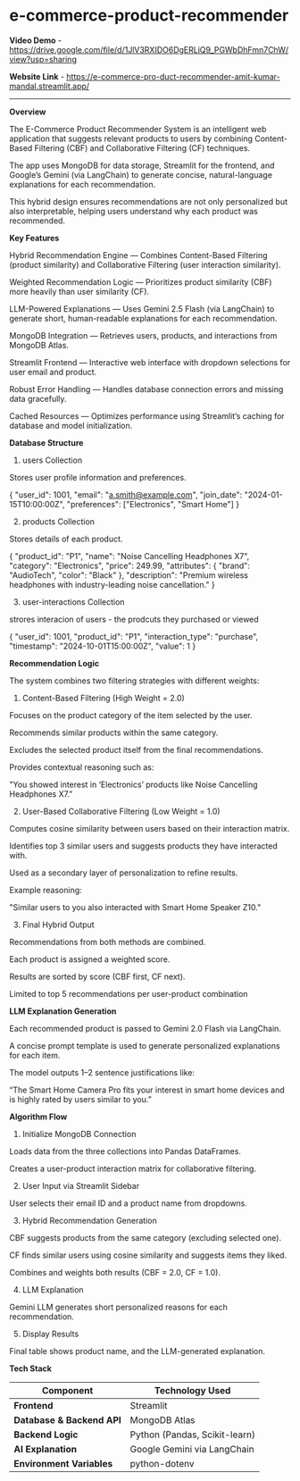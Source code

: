# e-commerce-product-recommender

**Video Demo** - https://drive.google.com/file/d/1JlV3RXIDO6DgERLiQ9_PGWbDhFmn7ChW/view?usp=sharing

**Website Link** - https://e-commerce-pro-duct-recommender-amit-kumar-mandal.streamlit.app/
_________
**Overview**

  The E-Commerce Product Recommender System is an intelligent web application that suggests relevant products to users by combining Content-Based Filtering (CBF) and Collaborative Filtering (CF) techniques.
  
  The app uses MongoDB for data storage, Streamlit for the frontend, and Google’s Gemini (via LangChain) to generate concise, natural-language explanations for each recommendation.
  
  This hybrid design ensures recommendations are not only personalized but also interpretable, helping users understand why each product was recommended.

**Key Features**

 Hybrid Recommendation Engine — Combines Content-Based Filtering (product similarity) and Collaborative Filtering (user interaction similarity).
 
 Weighted Recommendation Logic — Prioritizes product similarity (CBF) more heavily than user similarity (CF).
 
 LLM-Powered Explanations — Uses Gemini 2.5 Flash (via LangChain) to generate short, human-readable explanations for each recommendation.
 
 MongoDB Integration — Retrieves users, products, and interactions from MongoDB Atlas.
 
 Streamlit Frontend — Interactive web interface with dropdown selections for user email and product.
 
 Robust Error Handling — Handles database connection errors and missing data gracefully.
 
 Cached Resources — Optimizes performance using Streamlit’s caching for database and model initialization.



**Database Structure**

1. users Collection

Stores user profile information and preferences.

{
  "user_id": 1001,
  "email": "a.smith@example.com",
  "join_date": "2024-01-15T10:00:00Z",
  "preferences": ["Electronics", "Smart Home"]
}

2. products Collection

Stores details of each product.

{
  "product_id": "P1",
  "name": "Noise Cancelling Headphones X7",
  "category": "Electronics",
  "price": 249.99,
  "attributes": {
    "brand": "AudioTech",
    "color": "Black"
  },
  "description": "Premium wireless headphones with industry-leading noise cancellation."
}

3. user-interactions Collection

strores interacion of users - the prodcuts they purchased or viewed

{
  "user_id": 1001,
  "product_id": "P1",
  "interaction_type": "purchase",
  "timestamp": "2024-10-01T15:00:00Z",
  "value": 1
}


**Recommendation Logic**

The system combines two filtering strategies with different weights:

1. Content-Based Filtering (High Weight = 2.0)

  Focuses on the product category of the item selected by the user.
  
  Recommends similar products within the same category.
  
  Excludes the selected product itself from the final recommendations.
  
  Provides contextual reasoning such as:
  
  "You showed interest in ‘Electronics’ products like Noise Cancelling Headphones X7."

2. User-Based Collaborative Filtering (Low Weight = 1.0)

  Computes cosine similarity between users based on their interaction matrix.
  
  Identifies top 3 similar users and suggests products they have interacted with.
  
  Used as a secondary layer of personalization to refine results.
  
  Example reasoning:
  
  "Similar users to you also interacted with Smart Home Speaker Z10."

3. Final Hybrid Output

  Recommendations from both methods are combined.
  
  Each product is assigned a weighted score.
  
  Results are sorted by score (CBF first, CF next).
  
  Limited to top 5 recommendations per user-product combination


**LLM Explanation Generation**

  Each recommended product is passed to Gemini 2.0 Flash via LangChain.
  
  A concise prompt template is used to generate personalized explanations for each item.
  
  The model outputs 1–2 sentence justifications like:
  
  “The Smart Home Camera Pro fits your interest in smart home devices and is highly rated by users similar to you.”


**Algorithm Flow**

1. Initialize MongoDB Connection

  Loads data from the three collections into Pandas DataFrames.
  
  Creates a user-product interaction matrix for collaborative filtering.

2. User Input via Streamlit Sidebar

  User selects their email ID and a product name from dropdowns.

3. Hybrid Recommendation Generation

  CBF suggests products from the same category (excluding selected one).
  
  CF finds similar users using cosine similarity and suggests items they liked.
  
  Combines and weights both results (CBF = 2.0, CF = 1.0).

4. LLM Explanation

  Gemini LLM generates short personalized reasons for each recommendation.

5. Display Results

  Final table shows product name, and the LLM-generated explanation.


**Tech Stack**

| Component                 | Technology Used               |
| ------------------------- | ----------------------------- |
| **Frontend**              | Streamlit                     |
| **Database & Backend API**| MongoDB Atlas                 |
| **Backend Logic**         | Python (Pandas, Scikit-learn) |
| **AI Explanation**        | Google Gemini via LangChain   |
| **Environment Variables** | python-dotenv                 |

  
